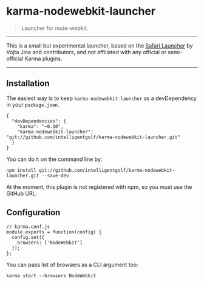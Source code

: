 # karma-nodewebkit-launcher

> Launcher for node-webkit. 

---

This is a small but experimental launcher, based on the [Safari Launcher](https://github.com/karma-runner/karma-safari-launcher) by Vojta Jina and contributors, and not affiliated with any official or semi-official Karma plugins.

---


## Installation

The easiest way is to keep `karma-nodewebkit-launcher` as a devDependency in your `package.json`.


    {
      "devDependencies": {
        "karma": "~0.10",
        "karma-nodewebkit-launcher": "git://github.com/intelligentgolf/karma-nodewebkit-launcher.git"
      }
    }


You can do it on the command line by:

    npm install git://github.com/intelligentgolf/karma-nodewebkit-launcher.git --save-dev

At the moment, this plugin is not registered with npm, so you must use the GitHub URL.

## Configuration

    // karma.conf.js
    module.exports = function(config) {
      config.set({
        browsers: ['NodeWebkit']
      });
    };


You can pass list of browsers as a CLI argument too:

    karma start --browsers NodeWebkit

